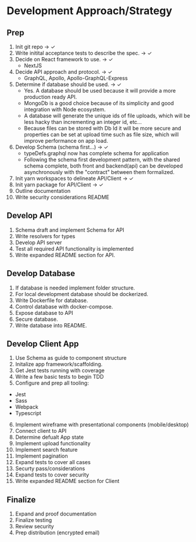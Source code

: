 # Development Approach/Strategy


## Prep
1. Init git repo -> ✓
2. Write initital acceptance tests to describe the spec. -> ✓
3. Decide on React framework to use. -> ✓
    - NextJS
4. Decide API approach and protocol. -> ✓
    - GraphQL, Apollo, Apollo-GraphQL-Express
5. Determine if database should be used. -> ✓
    - Yes. A database should be used because it will provide a more production ready API.
    - MongoDb is a good choice because of its simplicity and good integration with Node ecosystem.
    - A database will generate the unique ids of file uploads, which will be less hacky than incrementing an integer id, etc... 
    - Because files can be stored with Db Id it will be more secure and properties can be set at upload time such as file size, which will improve performance on app load.
6. Develop Schema (schema first...) -> ✓
    - typeDefs.graphql now has complete schema for application
    - Following the schema first development pattern, with the shared schema complete, both front and backend(api) can be developed asynchronously with the "contract" between them formalized.
7. Init yarn workspaces to delineate API/Client -> ✓
8. Init yarn package for API/Client -> ✓
9. Outline documentation
10. Write security considerations README

## Develop API
1. Schema draft and implement Schema for API
2. Write resolvers for types
3. Develop API server
4. Test all required API functionality is implemented
5. Write expanded README section for API.

## Develop Database
1. If database is needed implement folder structure.
2. For local development database should be dockerized.
3. Write Dockerfile for database.
4. Control database with docker-compose.
5. Expose database to API
6. Secure database.
7. Write database into README.

## Develop Client App
1. Use Schema as guide to component structure
2. Initalize app framework/scaffolding.
3. Get Jest tests running with coverage
4. Write a few basic tests to begin TDD
5. Configure and prep all tooling:
  - Jest
  - Sass
  - Webpack
  - Typescript
6. Implement wireframe with presentational components (mobile/desktop)
7. Connect client to API 
8. Determine defualt App state
9. Implement upload functionality
10. Implement search feature 
11. Implement pagination
12. Expand tests to cover all cases
13. Securty pass/considerations
14. Expand tests to cover security
15. Write expanded README section for Client

## Finalize
1. Expand and proof documentation
2. Finalize testing
3. Review security
4. Prep distribution (encrypted email)
